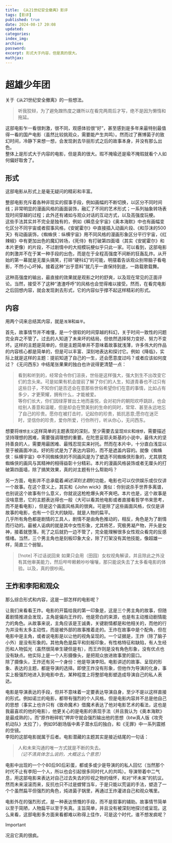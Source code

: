 ```yaml
---
title: 《从21世纪安全撤离》影评
tags: [影评]
published: true
date: 2024-08-17 20:08
updated:
categories:
index_img:
archive:
password:
excerpt: 形式大于内容，但是真的很大。
mathjax:
---
```

# 超雄少年团
关于《从21世纪安全撤离》的一些想法。
> 听我狡辩，为了避免蹭热度之嫌所以在看完两周后才写，绝不是因为懒惰和拖延。

这部电影乍一看很刺激，很不同，观感体验很“好”，甚至感到是多年来最特别最值得一看的国产电影（虽然比较挑观众，需要能产生共鸣）。然而过了赛博菌子的致幻时间，冷静下来想一想，会发现剥去华丽形式之后的故事本身，并没有那么出色。  
整体上是形式大于内容的电影，但是真的很大。瑕不掩瑜还是瑜不掩瑕就看个人如何偏好取舍了。

## 形式
这部电影从形式上是毫无疑问的精彩和丰富。

整部电影充斥着各种非现实的叙事手段，例如画幅的不断切换，以区分不同时间线；非常明显的漫画风格的画面装饰，融汇了不同的艺术形式；一系列抽象转场表现时间穿越的过程；此外还有诸如与观众对话的互动方式，以及高强度玩梗。  
这些手法其实并不完全是独有的，例如《瞬息全宇宙》《奥本海默》中也有画幅变化区分不同宇宙或者叙事风格，《安妮霍尔》中直接插入动画片段、《和莎沫的500天》有动画装饰，《蜘蛛侠：纵横宇宙》用不同风格的漫画形象区分平行宇宙，《红辣椒》中有更加出色的魔幻转场，《死侍》有打破第四面墙（其实《安妮霍尔》和本片更像）的片段，不过剧情中的大规模玩梗似乎只此一家。可以看到，这部电影的刺激并不在于某一种手段的出色，而是在于全程高强度不间断的狂轰乱炸。从开始的第一幕就是无厘头搞笑，打碎“硬科幻”的可能，明摆着告诉观众别带脑子看电影，不然小心坏掉。接着这种“出乎意料”就几乎一直保持到底，一路载歌载舞。

这种高强度的输出，最直接的效果就是观影之时的舒爽，以及现在常见的正面评论。当然，接受不了这种“渣渣呼呼”的风格也会觉得难以接受。然而，在看完电影之后回想内容，就会发现剥去形式，它的内容似乎撑不起这样精彩的形式。

## 内容

用两个词来总结其内容，就是`浅薄`和`扁平`。

首先，故事情节并不难懂，是一个很软的时间穿越的科幻，关于时间一致性的问题完全弃之不管了。过去的人知道了未来坏的结局，但依然选择努力变好、努力不变坏。这样的主题是简单的，但是主题简单并不意味着故事就浅薄，许多伟大的作品的内容核心都是简单的，但是可以丰富、深刻地表达和探讨它。例如《降临》，实际上就是这样的主题：提前知道了自己的一生，还会愿意度过吗？或者应该如何度过？《无问西东》中结尾张果果的独白也许说得更清楚一点：
> 看到和听到的，经常会令你们沮丧，世俗是这样强大，强大到生不出改变它们的念头来。可是如果有机会提前了解了你们的人生，知道青春也不过只有这些日子，不知你们是否还会在意那些世俗希望你们在意的事情，比如占有多少，才更荣耀，拥有什么，才能被爱。  
等你们长大，你们因绿芽冒出土地而喜悦，会对初升的朝阳欢呼跳跃，也会给别人善意和温暖，但是却会在赞美别的生命的同时，常常、甚至永远地忘了自己的珍贵。愿你在被打击时，记起你的珍贵，抵抗恶意;愿你在迷茫时，坚信你的珍贵，爱你所爱，行你所行，听从你心，无问西东。

想要将`理想主义`这样简单的主题表现的深刻，至少需要去呈现`现实`和`理想`，需要描述坚持理想的困难，需要强调理想的重要。在陀思妥耶夫斯基的小说中，最伟大的坚持善良的人，需要用最困难、最残忍现实来衬托。然而在本片中，十分直白浅显以至于被画面冲淡。好的形式是为了表达内容的，而不是遮盖内容的。就像《蜘蛛侠：纵横宇宙》中不同蜘蛛侠的不同画风是为了塑造不同蜘蛛侠形象的，尤其朋克蜘蛛侠的画风与其精神的相得益彰十分精彩。本片的漫画风格装饰或者无厘头的打破第四面墙，除了搞笑效果，真的对主题有什么帮助吗？

另一方面，电影并不总承载着*阐述深刻主题*的功能，电影也可以仅供娱乐或仅仅讲一个故事。在这个意义上，其实和《John wick》类似：你别说杀手世界多离谱，也别说这个故事有什么意义，你就说这枪枪爆头爽不爽吧。本片也是，这个故事是没啥意思，它的主题表达得也一般（大可以看其他电影或者直接看哲学书来思考，而不是看电影），但是这个画面风格真的很爽。可是除了这些画面风格，仅仅是讲故事的电影，也有一个巨大的缺陷，就是人物的扁平。  
几乎所有角色都是剧情的工具人，剧情不是由角色推动的，相反，角色是为了剧情而行动的。最被人诟病的就是其中女性形象，尤其杨艺，究极男凝产物，开头是女神，接着就堕落，死了之后就扔一边不管了，完全能理解很多女性观众看完的反感情绪。当然，三个男主角也是刻板印象大全，除了打架没有其他技能，像超雄一样，简直三个弱智。
> [!note] 不过话说回来
> 如果只会用（田园）女权视角解读，并且除此之外没有其他审美能力，然后哔哔赖赖吵吵嚷嚷，那只能说失去了太多看电影的体验。以及，真的很吵闹。

## 王炸和李阳和观众
那么综合形式和内容，这是一部怎样的电影呢？

让我们来看看王炸。电影的开篇给我的第一印象是，这是三个男主角的故事，但随着剧情推进会发现，主角是偏向王炸的，他是旁白的来源，也是有主动推动剧情能力的角色。从故事来说，主角应该是王诚勇，关键剧情都是和他相关的，而他的行为并没有太多主动性，而是被外部的故事推着走的。王炸在故事中是个配角，但在电影中是主角，或者说电影是以让他的视角呈现的。一个证据是，王炸（除了脑子小外）是没有形象的。其他角色是扁平和刻板印象，有性格特征和缺陷，有人生经历和人物弧光（虽然很简单生硬但是有），而王炸则是没有角色形象，没有优点也没有缺点。他实际上是一个人形摄像头，是把观众放进故事里的窗口。  
除了摄像头，王炸还有另一个身份：他是导演李阳。电影讲述的故事、呈现的形象、表达的主题，都是导演的选择。即使王炸没有形象，但他作为导演的化身，事实上极强烈地进入到电影中去，某种程度上将整部电影塑造成导演自己的私人表达。

电影是导演表达的手段，但并不意味着一定要表达导演自身，至少不是以这样直接的形式。例如诺兰的电影，都带有强烈的个人风格，但是电影内容并不总是他自己的思想（事实上也许只有《致命魔术》借魔术表达了他对电影艺术的看法，这也是我最喜欢的他的电影），他更关心的是电影的表现手法（并且我认为《奥本海默》是最成熟的）。而“原作粉碎机”押井守就会强烈输出他的思想（btw真人版《攻壳机动队》太拉了），例如95剧场版中素子潜水后的独白，和《无罪》中一系列震撼的空镜。  
李阳的这部电影就属于后者。电影潜藏的主题其实是接近结尾的一句话：
> 人和未来沟通的唯一方式就是不断的失去。    
> *（记不清具体怎么说的，大概这么个意思）*

电影中出现的一个个80后90后彩蛋，都或多或少是导演的的私人回忆（当然那个时代不止有李阳一个人，所以也会引起很多同时代人的共鸣）。导演带着中二气息，用这部电影来表达对自己过去失去的珍视之物的缅怀，和对“坏未来”的抗议。然而未来滚滚而来，反抗也只不过是螳臂当车，于是只能以荒诞的手法，塑造了一个个虽然扁平但强烈的角色，炖进菌子锅里，再通过王炸灌进自己和观众嘴里。

电影外在的强烈形式，是一种表达愤慨的手段，而不是叙事的辅助。故事情节简单以至于简陋，人物扁平以至于失真。主旨简单，并且没有被深刻地探讨或呈现。这么来看，这部电影多方面来看都难以称得上佳作，可是这个时代，谁不想发疯呢？
> [!important]
> 况且它真的很疯。
